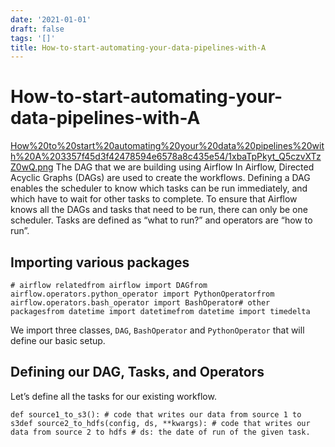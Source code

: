 ```yaml
---
date: '2021-01-01'
draft: false
tags: '[]'
title: How-to-start-automating-your-data-pipelines-with-A
---
```


# How-to-start-automating-your-data-pipelines-with-A

[How%20to%20start%20automating%20your%20data%20pipelines%20with%20A%203357f45d3f42478594e6578a8c435e54/1xbaTpPkyt_Q5czvXTzZ0wQ.png](How%20to%20start%20automating%20your%20data%20pipelines%20with%20A%203357f45d3f42478594e6578a8c435e54/1xbaTpPkyt_Q5czvXTzZ0wQ.png)
The DAG that we are building using Airflow
In Airflow, Directed Acyclic Graphs (DAGs) are used to create the workflows.
Defining a DAG enables the scheduler to know which tasks can be run immediately, and which have to wait for other tasks to complete.
To ensure that Airflow knows all the DAGs and tasks that need to be run, there can only be one scheduler.
Tasks are defined as “what to run?” and operators are “how to run”.
## Importing various packages
```
# airflow relatedfrom airflow import DAGfrom airflow.operators.python_operator import PythonOperatorfrom airflow.operators.bash_operator import BashOperator# other packagesfrom datetime import datetimefrom datetime import timedelta
```
We import three classes, `DAG`, `BashOperator` and `PythonOperator` that will define our basic setup.
## Defining our DAG, Tasks, and Operators
Let’s define all the tasks for our existing workflow.
```
def source1_to_s3(): # code that writes our data from source 1 to s3def source2_to_hdfs(config, ds, **kwargs): # code that writes our data from source 2 to hdfs # ds: the date of run of the given task.
